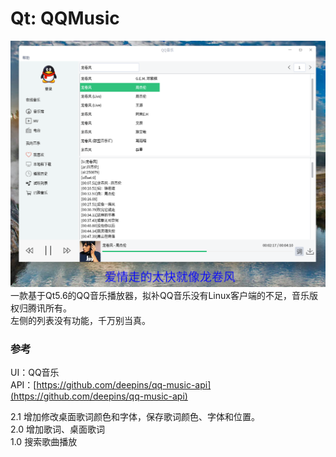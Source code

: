 # Qt: QQMusic
![alt](preview.png)  
一款基于Qt5.6的QQ音乐播放器，拟补QQ音乐没有Linux客户端的不足，音乐版权归腾讯所有。  
左侧的列表没有功能，千万别当真。
### 参考
UI：QQ音乐  
API：[https://github.com/deepins/qq-music-api](https://github.com/deepins/qq-music-api)

2.1 增加修改桌面歌词颜色和字体，保存歌词颜色、字体和位置。  
2.0 增加歌词、桌面歌词  
1.0 搜索歌曲播放